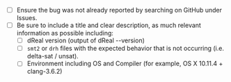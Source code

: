 <!--- CHECK THE FOLLOWING BUT DO NOT INCLUDE THEM IN YOUR ISSUE --->

 - [ ] Ensure the bug was not already reported by searching on GitHub
   under Issues.
 - [ ] Be sure to include a title and clear description, as much
   relevant information as possible including:
   - [ ] dReal version (output of dReal --version)
   - [ ] `smt2` or `drh` files with the expected behavior that is not
     occurring (i.e. delta-sat / unsat).
   - [ ] Environment including OS and Compiler (for example, OS X
     10.11.4 + clang-3.6.2)
